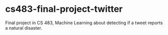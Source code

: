 # cs483-final-project-twitter
Final project in CS 483, Machine Learning about detecting if a tweet reports a natural disaster.
